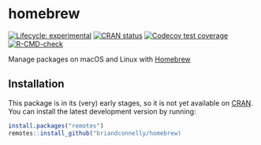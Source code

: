 
<!-- README.md is generated from README.Rmd. Please edit that file -->

# homebrew

<!-- badges: start -->

[![Lifecycle:
experimental](https://img.shields.io/badge/lifecycle-experimental-orange.svg)](https://lifecycle.r-lib.org/articles/stages.html#experimental)
[![CRAN
status](https://www.r-pkg.org/badges/version/homebrew)](https://CRAN.R-project.org/package=homebrew)
[![Codecov test
coverage](https://codecov.io/gh/briandconnelly/homebrew/branch/main/graph/badge.svg)](https://codecov.io/gh/briandconnelly/homebrew?branch=main)
[![R-CMD-check](https://github.com/briandconnelly/homebrew/workflows/R-CMD-check/badge.svg)](https://github.com/briandconnelly/homebrew/actions)
<!-- badges: end -->

Manage packages on macOS and Linux with [Homebrew](https://brew.sh/)

## Installation

This package is in its (very) early stages, so it is not yet available
on [CRAN](https://CRAN.R-project.org). You can install the latest
development version by running:

``` r
install.packages("remotes")
remotes::install_github("briandconnelly/homebrew)
```
